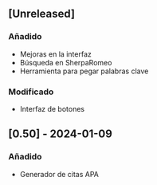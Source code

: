 ## [Unreleased]

### Añadido

- Mejoras en la interfaz
- Búsqueda en SherpaRomeo
- Herramienta para pegar palabras clave

### Modificado

- Interfaz de botones

## [0.50] - 2024-01-09

### Añadido

- Generador de citas APA
